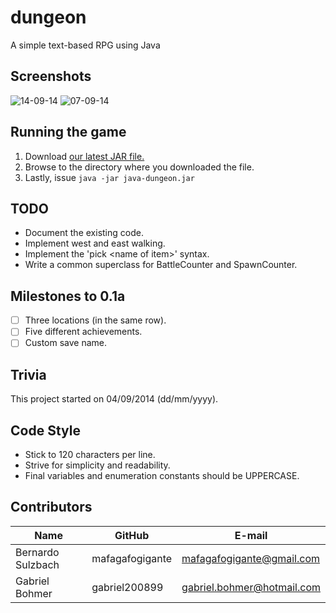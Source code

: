 dungeon
=======
A simple text-based RPG using Java

Screenshots
-----------
![14-09-14](https://github.com/mafagafogigante/dungeon/blob/master/screenshots/14-09-14.png)
![07-09-14](https://github.com/mafagafogigante/dungeon/blob/master/screenshots/07-09-14.png)

Running the game
----------------
1. Download [our latest JAR file.](https://github.com/mafagafogigante/dungeon/blob/master/dist/dungeon.jar?raw=true)
2. Browse to the directory where you downloaded the file.
3. Lastly, issue `java -jar java-dungeon.jar`

TODO
----
* Document the existing code.
* Implement west and east walking.
* Implement the 'pick \<name of item\>' syntax.
* Write a common superclass for BattleCounter and SpawnCounter.

Milestones to 0.1a
------------------
- [ ] Three locations (in the same row).
- [ ] Five different achievements.
- [ ] Custom save name.

Trivia
------
This project started on 04/09/2014 (dd/mm/yyyy).

Code Style
----------
* Stick to 120 characters per line.
* Strive for simplicity and readability.
* Final variables and enumeration constants should be UPPERCASE.

Contributors
------------
Name                     |GitHub                   |E-mail
-------------------------|-------------------------|-------------------------
Bernardo Sulzbach        |mafagafogigante          | mafagafogigante@gmail.com
Gabriel Bohmer           |gabriel200899            | gabriel.bohmer@hotmail.com
